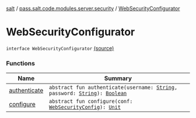 [salt](../../index.md) / [pass.salt.code.modules.server.security](../index.md) / [WebSecurityConfigurator](./index.md)

# WebSecurityConfigurator

`interface WebSecurityConfigurator` [(source)](https://github.com/kurbaniec-tgm/salt/tree/master/code/modules/server/security/WebSecurityConfig.kt#L5)

### Functions

| Name | Summary |
|---|---|
| [authenticate](authenticate.md) | `abstract fun authenticate(username: `[`String`](https://kotlinlang.org/api/latest/jvm/stdlib/kotlin/-string/index.html)`, password: `[`String`](https://kotlinlang.org/api/latest/jvm/stdlib/kotlin/-string/index.html)`): `[`Boolean`](https://kotlinlang.org/api/latest/jvm/stdlib/kotlin/-boolean/index.html) |
| [configure](configure.md) | `abstract fun configure(conf: `[`WebSecurityConfig`](../-web-security-config/index.md)`): `[`Unit`](https://kotlinlang.org/api/latest/jvm/stdlib/kotlin/-unit/index.html) |
